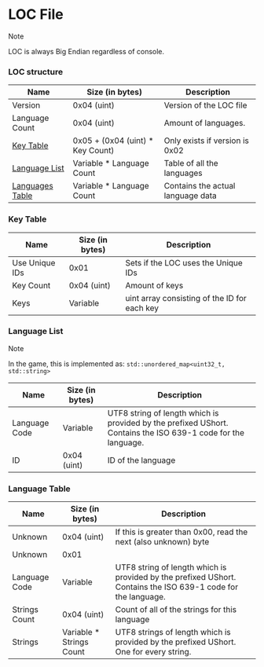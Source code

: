 # LOC File

> [!NOTE]
> LOC is always Big Endian regardless of console.

### LOC structure
| Name | Size (in bytes) | Description |
|------|-----------------|-------------|
| Version | 0x04 (uint) | Version of the LOC file | 
| Language Count | 0x04 (uint) | Amount of languages. | 
| [Key Table](./LOC.md#Key-Table) | 0x05 + (0x04 (uint) * Key Count)  | Only exists if version is 0x02 |
| [Language List](./LOC.md#Language-list) | Variable * Language Count | Table of all the languages |
| [Languages Table](./LOC.md#String-Table) | Variable * Language Count | Contains the actual language data | 

### Key Table
| Name | Size (in bytes) | Description |
|------|-----------------|-------------|
| Use Unique IDs | 0x01 | Sets if the LOC uses the Unique IDs | 
| Key Count | 0x04 (uint) | Amount of keys | 
| Keys | Variable | uint array consisting of the ID for each key |

### Language List
> [!NOTE]
> In the game, this is implemented as: `std::unordered_map<uint32_t, std::string>`

| Name | Size (in bytes) | Description |
|------|-----------------|-------------|
| Language Code | Variable | UTF8 string of length which is provided by the prefixed UShort. Contains the ISO 639-1 code for the language. |
| ID | 0x04 (uint) | ID of the language |

### Language Table
| Name | Size (in bytes) | Description |
|------|-----------------|-------------|
| Unknown | 0x04 (uint) | If this is greater than 0x00, read the next (also unknown) byte |
| Unknown | 0x01 | |
| Language Code | Variable | UTF8 string of length which is provided by the prefixed UShort. Contains the ISO 639-1 code for the language. | 
| Strings Count | 0x04 (uint) | Count of all of the strings for this language |
| Strings | Variable * Strings Count | UTF8 strings of length which is provided by the prefixed UShort. One for every string. |
